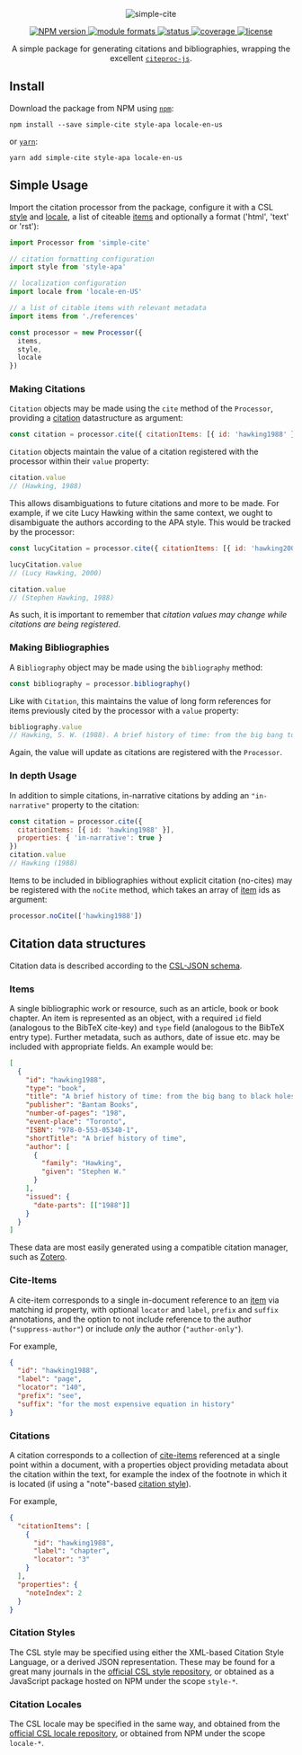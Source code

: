 <p align="center">
  <img src="static/logo.png" alt="simple-cite" />
</p>

<p align="center">
  <a href="https://wwww.npmjs.com/package/simple-cite">
    <img src="https://flat.badgen.net/npm/v/simple-cite" alt="NPM version" />
  </a>
  <a href="https://wwww.npmjs.com/package/simple-cite">
    <img src="https://flat.badgen.net/badge/module/umd,cjs,esm" alt="module formats" />
  </a>
  <a href="https://circleci.com/gh/richlewis42/simple-cite">
    <img src="https://flat.badgen.net/circleci/github/richlewis42/simple-cite" alt="status" />
  </a>
  <a href="https://codecov.io/gh/richlewis42/simple-cite">
    <img src="https://flat.badgen.net/codecov/c/github/richlewis42/simple-cite" alt="coverage" />
  </a>  
  <a href="https://opensource.org/licenses/MIT">
    <img src="https://flat.badgen.net/badge/license/MIT/blue" alt="license" />
  </a>
</p>
<p align="center">
A simple package for generating citations and bibliographies, wrapping the excellent <a href="https://citeproc-js.readthedocs.io/en/latest/"><code>citeproc-js</code></a>.
</p>

## Install

Download the package from NPM using [`npm`](https://npmjs.org):

```shell
npm install --save simple-cite style-apa locale-en-us
```

or [`yarn`](https://yarnpkg.com/):

```shell
yarn add simple-cite style-apa locale-en-us
```

## Simple Usage

Import the citation processor from the package, configure it with a CSL [style](#citation-style) and [locale](#citation-locale), a list of citeable [items](#items) and optionally a format ('html', 'text' or 'rst'):

```js
import Processor from 'simple-cite'

// citation formatting configuration
import style from 'style-apa'

// localization configuration
import locale from 'locale-en-US'

// a list of citable items with relevant metadata
import items from './references'

const processor = new Processor({
  items,
  style,
  locale
})
```

### Making Citations

`Citation` objects may be made using the `cite` method of the `Processor`, providing a [citation](#citation) datastructure as argument:

```js
const citation = processor.cite({ citationItems: [{ id: 'hawking1988' }] })
```

`Citation` objects maintain the value of a citation registered with the processor within their `value` property:

```js
citation.value
// (Hawking, 1988)
```

This allows disambiguations to future citations and more to be made.
For example, if we cite Lucy Hawking within the same context, we ought to disambiguate the authors according to the APA style.
This would be tracked by the processor:

```js
const lucyCitation = processor.cite({ citationItems: [{ id: 'hawking2000' }] })

lucyCitation.value
// (Lucy Hawking, 2000)

citation.value
// (Stephen Hawking, 1988)
```

As such, it is important to remember that _citation values may change while citations are being registered_.

### Making Bibliographies

A `Bibliography` object may be made using the `bibliography` method:

```js
const bibliography = processor.bibliography()
```

Like with `Citation`, this maintains the value of long form references for items previously cited by the processor with a `value` property:

```js
bibliography.value
// Hawking, S. W. (1988). A brief history of time: from the big bang to black holes. Toronto: Bantam Books
```

Again, the value will update as citations are registered with the `Processor`.

### In depth Usage

In addition to simple citations, in-narrative citations by adding an `"in-narrative"` property to the citation:

```js
const citation = processor.cite({
  citationItems: [{ id: 'hawking1988' }],
  properties: { 'in-narrative': true }
})
citation.value
// Hawking (1988)
```

Items to be included in bibliographies without explicit citation (no-cites) may be registered with the `noCite` method, which takes an array of [item](#items) ids as argument:

```js
processor.noCite(['hawking1988'])
```

## Citation data structures

Citation data is described according to the [CSL-JSON schema](https://github.com/citation-style-language/schema).

### Items

A single bibliographic work or resource, such as an article, book or book chapter.
An item is represented as an object, with a required `id` field (analogous to the BibTeX cite-key) and `type` field (analogous to the BibTeX entry type).
Further metadata, such as authors, date of issue etc. may be included with appropriate fields.
An example would be:

```json
[
  {
    "id": "hawking1988",
    "type": "book",
    "title": "A brief history of time: from the big bang to black holes",
    "publisher": "Bantam Books",
    "number-of-pages": "198",
    "event-place": "Toronto",
    "ISBN": "978-0-553-05340-1",
    "shortTitle": "A brief history of time",
    "author": [
      {
        "family": "Hawking",
        "given": "Stephen W."
      }
    ],
    "issued": {
      "date-parts": [["1988"]]
    }
  }
]
```

These data are most easily generated using a compatible citation manager, such as [Zotero](https://www.zotero.org/).

### Cite-Items

A cite-item corresponds to a single in-document reference to an [item](#items) via matching id property, with optional `locator` and `label`, `prefix` and `suffix` annotations, and the option to not include reference to the author (`"suppress-author"`) or include _only_ the author (`"author-only"`).

For example,

```json
{
  "id": "hawking1988",
  "label": "page",
  "locator": "140",
  "prefix": "see",
  "suffix": "for the most expensive equation in history"
}
```

### Citations

A citation corresponds to a collection of [cite-items](#cite-items) referenced at a single point within a document, with a properties object providing metadata about the citation within the text, for example the index of the footnote in which it is located (if using a "note"-based [citation style](#citation-styles)).

For example,

```json
{
  "citationItems": [
    {
      "id": "hawking1988",
      "label": "chapter",
      "locator": "3"
    }
  ],
  "properties": {
    "noteIndex": 2
  }
}
```

### Citation Styles

The CSL style may be specified using either the XML-based Citation Style Language, or a derived JSON representation.
These may be found for a great many journals in the [official CSL style repository](https://github.com/citation-style-language/styles), or obtained as a JavaScript package hosted on NPM under the scope `style-*`.

### Citation Locales

The CSL locale may be specified in the same way, and obtained from the [official CSL locale repository](https://github.com/citation-style-language/locales), or obtained from NPM under the scope `locale-*`.
